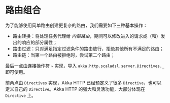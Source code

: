 # 路由组合

为了能够使用简单路由创建更复杂的路由，我们需要如下三种基本操作：

* 路由转换：将处理任务代理给 *内部路由*，期间可以修改进入的请求或（和）发出的响应的部分属性；
* 路由过滤：只对满足指定过滤条件的路由放行，拒绝其他所有不满足的路由；
* 路由链：当第一个路由被拒绝时，尝试第二个路由；

最后一点由连接操作符 `~` 实现，导入 `akka.http.scaladsl.server.Directives._` 即可使用。

前两点由 `Directives` 实现，Akka HTTP 已经预定义了很多 `Directive`，也可以定义自己的 `Directive`。Akka HTTP 的强大和灵活功能，大部分体现在 `Directive` 上。
